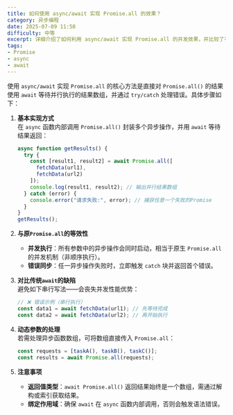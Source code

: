 ```yaml
---
title: 如何使用 async/await 实现 Promise.all 的效果？
category: 异步编程
date: 2025-07-09 11:50
difficulty: 中等
excerpt: 详细介绍了如何利用 async/await 实现 Promise.all 的并发效果，并比较了不同实现方法的优缺点。
tags:
- Promise
- async
- await
---
```

使用 `async/await` 实现 `Promise.all` 的核心方法是直接对 `Promise.all()` 的结果使用 `await` 等待并行执行的结果数组，并通过 `try/catch` 处理错误。具体步骤如下：

1. **基本实现方式**  
   在 `async` 函数内部调用 `Promise.all()` 封装多个异步操作，并用 `await` 等待结果返回：
   ```javascript
   async function getResults() {
     try {
       const [result1, result2] = await Promise.all([
         fetchData(url1), 
         fetchData(url2)
       ]);
       console.log(result1, result2); // 输出并行结果数组
     } catch (error) {
       console.error("请求失败:", error); // 捕获任意一个失败的Promise
     }
   }
   getResults();
   ```

2. **与原`Promise.all`的等效性**  
   - **并发执行**：所有参数中的异步操作会同时启动，相当于原生 `Promise.all` 的并发机制（非顺序执行）。
   - **错误同步**：任一异步操作失败时，立即触发 `catch` 块并返回首个错误。

3. **对比传统`await`的缺陷**  
   避免如下串行写法——会丧失并发性能优势：
   ```javascript
   // ❌ 错误示例（串行执行）
   const data1 = await fetchData(url1); // 先等待完成
   const data2 = await fetchData(url2); // 再开始执行
   ```

4. **动态参数的处理**  
   若需处理异步函数数组，可将数组直接传入 `Promise.all`：
   ```javascript
   const requests = [taskA(), taskB(), taskC()];
   const results = await Promise.all(requests);
   ```

5. **注意事项**  
   - **返回值类型**：`await Promise.all()` 返回结果始终是一个数组，需通过解构或索引获取结果。
   - **绑定作用域**：确保 `await` 在 `async` 函数内部调用，否则会触发语法错误。
